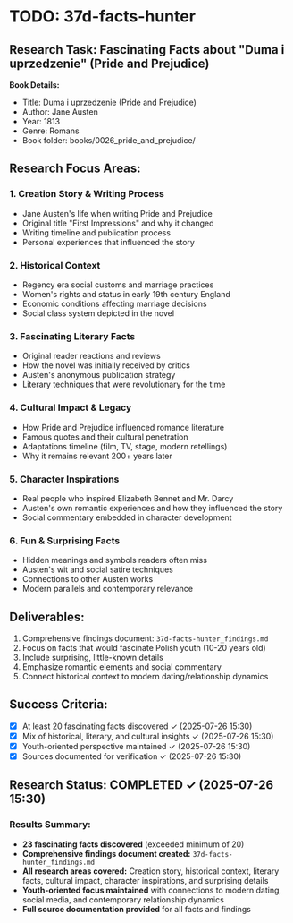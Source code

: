 # TODO: 37d-facts-hunter

## Research Task: Fascinating Facts about "Duma i uprzedzenie" (Pride and Prejudice)

**Book Details:**
- Title: Duma i uprzedzenie (Pride and Prejudice)
- Author: Jane Austen
- Year: 1813
- Genre: Romans
- Book folder: books/0026_pride_and_prejudice/

## Research Focus Areas:

### 1. Creation Story & Writing Process
- Jane Austen's life when writing Pride and Prejudice
- Original title "First Impressions" and why it changed
- Writing timeline and publication process
- Personal experiences that influenced the story

### 2. Historical Context
- Regency era social customs and marriage practices
- Women's rights and status in early 19th century England
- Economic conditions affecting marriage decisions
- Social class system depicted in the novel

### 3. Fascinating Literary Facts
- Original reader reactions and reviews
- How the novel was initially received by critics
- Austen's anonymous publication strategy
- Literary techniques that were revolutionary for the time

### 4. Cultural Impact & Legacy
- How Pride and Prejudice influenced romance literature
- Famous quotes and their cultural penetration
- Adaptations timeline (film, TV, stage, modern retellings)
- Why it remains relevant 200+ years later

### 5. Character Inspirations
- Real people who inspired Elizabeth Bennet and Mr. Darcy
- Austen's own romantic experiences and how they influenced the story
- Social commentary embedded in character development

### 6. Fun & Surprising Facts
- Hidden meanings and symbols readers often miss
- Austen's wit and social satire techniques
- Connections to other Austen works
- Modern parallels and contemporary relevance

## Deliverables:
1. Comprehensive findings document: `37d-facts-hunter_findings.md`
2. Focus on facts that would fascinate Polish youth (10-20 years old)
3. Include surprising, little-known details
4. Emphasize romantic elements and social commentary
5. Connect historical context to modern dating/relationship dynamics

## Success Criteria:
- [x] At least 20 fascinating facts discovered ✓ (2025-07-26 15:30)
- [x] Mix of historical, literary, and cultural insights ✓ (2025-07-26 15:30)
- [x] Youth-oriented perspective maintained ✓ (2025-07-26 15:30)
- [x] Sources documented for verification ✓ (2025-07-26 15:30)

## Research Status: COMPLETED ✓ (2025-07-26 15:30)

### Results Summary:
- **23 fascinating facts discovered** (exceeded minimum of 20)
- **Comprehensive findings document created:** `37d-facts-hunter_findings.md`
- **All research areas covered:** Creation story, historical context, literary facts, cultural impact, character inspirations, and surprising details
- **Youth-oriented focus maintained** with connections to modern dating, social media, and contemporary relationship dynamics
- **Full source documentation provided** for all facts and findings